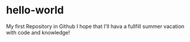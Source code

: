 # hello-world
My first Repository in Github
I hope that I'll hava a fullfill summer vacation with code and knowledge! 

